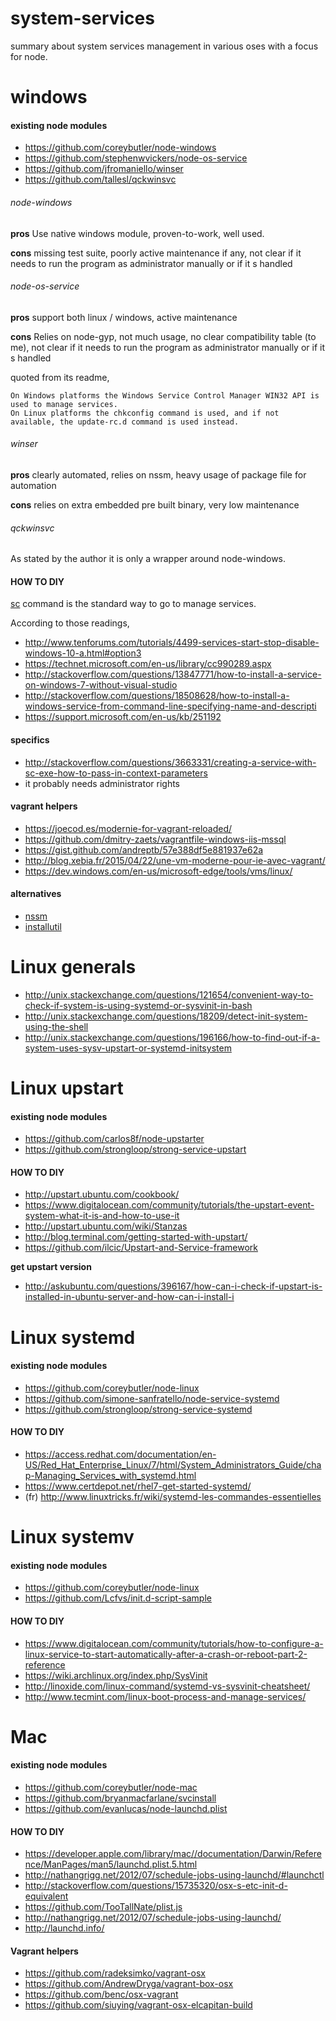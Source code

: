 # system-services
summary about system services management in various oses with a focus for node.

# windows

#### existing node modules
- https://github.com/coreybutler/node-windows
- https://github.com/stephenwvickers/node-os-service
- https://github.com/jfromaniello/winser
- https://github.com/tallesl/qckwinsvc

###### node-windows

__pros__ Use native windows module, proven-to-work, well used.

__cons__ missing test suite, poorly active maintenance if any, not clear if it needs to run the program as administrator manually or if it s handled

###### node-os-service

__pros__ support both linux / windows, active maintenance

__cons__ Relies on node-gyp, not much usage, no clear compatibility table (to me), not clear if it needs to run the program as administrator manually or if it s handled

quoted from its readme,
```
On Windows platforms the Windows Service Control Manager WIN32 API is used to manage services.
On Linux platforms the chkconfig command is used, and if not available, the update-rc.d command is used instead.
```

###### winser

__pros__ clearly automated, relies on nssm, heavy usage of package file for automation

__cons__ relies on extra embedded pre built binary, very low maintenance

###### qckwinsvc

As stated by the author it is only a wrapper around node-windows.

#### HOW TO DIY

[sc](https://technet.microsoft.com/en-us/library/bb490995.aspx) command is the standard way to go to manage services.

According to those readings,
- http://www.tenforums.com/tutorials/4499-services-start-stop-disable-windows-10-a.html#option3
- https://technet.microsoft.com/en-us/library/cc990289.aspx
- http://stackoverflow.com/questions/13847771/how-to-install-a-service-on-windows-7-without-visual-studio
- http://stackoverflow.com/questions/18508628/how-to-install-a-windows-service-from-command-line-specifying-name-and-descripti
- https://support.microsoft.com/en-us/kb/251192

#### specifics

- http://stackoverflow.com/questions/3663331/creating-a-service-with-sc-exe-how-to-pass-in-context-parameters
- it probably needs administrator rights

#### vagrant helpers
- https://joecod.es/modernie-for-vagrant-reloaded/
- https://github.com/dmitry-zaets/vagrantfile-windows-iis-mssql
- https://gist.github.com/andreptb/57e388df5e881937e62a
- http://blog.xebia.fr/2015/04/22/une-vm-moderne-pour-ie-avec-vagrant/
- https://dev.windows.com/en-us/microsoft-edge/tools/vms/linux/

#### alternatives

- [nssm](https://nssm.cc/)
- [installutil](https://msdn.microsoft.com/en-us/library/sd8zc8ha%28v=vs.110%29.aspx)

# Linux generals

- http://unix.stackexchange.com/questions/121654/convenient-way-to-check-if-system-is-using-systemd-or-sysvinit-in-bash
- http://unix.stackexchange.com/questions/18209/detect-init-system-using-the-shell
- http://unix.stackexchange.com/questions/196166/how-to-find-out-if-a-system-uses-sysv-upstart-or-systemd-initsystem

# Linux upstart

#### existing node modules
- https://github.com/carlos8f/node-upstarter
- https://github.com/strongloop/strong-service-upstart

#### HOW TO DIY
- http://upstart.ubuntu.com/cookbook/
- https://www.digitalocean.com/community/tutorials/the-upstart-event-system-what-it-is-and-how-to-use-it
- http://upstart.ubuntu.com/wiki/Stanzas
- http://blog.terminal.com/getting-started-with-upstart/
- https://github.com/ilcic/Upstart-and-Service-framework

__get upstart version__
- http://askubuntu.com/questions/396167/how-can-i-check-if-upstart-is-installed-in-ubuntu-server-and-how-can-i-install-i

# Linux systemd

#### existing node modules
- https://github.com/coreybutler/node-linux
- https://github.com/simone-sanfratello/node-service-systemd
- https://github.com/strongloop/strong-service-systemd

#### HOW TO DIY
- https://access.redhat.com/documentation/en-US/Red_Hat_Enterprise_Linux/7/html/System_Administrators_Guide/chap-Managing_Services_with_systemd.html
- https://www.certdepot.net/rhel7-get-started-systemd/
- (fr) http://www.linuxtricks.fr/wiki/systemd-les-commandes-essentielles

# Linux systemv

#### existing node modules
- https://github.com/coreybutler/node-linux
- https://github.com/Lcfvs/init.d-script-sample

#### HOW TO DIY
- https://www.digitalocean.com/community/tutorials/how-to-configure-a-linux-service-to-start-automatically-after-a-crash-or-reboot-part-2-reference
- https://wiki.archlinux.org/index.php/SysVinit
- http://linoxide.com/linux-command/systemd-vs-sysvinit-cheatsheet/
- http://www.tecmint.com/linux-boot-process-and-manage-services/

# Mac

#### existing node modules
- https://github.com/coreybutler/node-mac
- https://github.com/bryanmacfarlane/svcinstall
- https://github.com/evanlucas/node-launchd.plist

#### HOW TO DIY
- https://developer.apple.com/library/mac//documentation/Darwin/Reference/ManPages/man5/launchd.plist.5.html
- http://nathangrigg.net/2012/07/schedule-jobs-using-launchd/#launchctl
- http://stackoverflow.com/questions/15735320/osx-s-etc-init-d-equivalent
- https://github.com/TooTallNate/plist.js
- http://nathangrigg.net/2012/07/schedule-jobs-using-launchd/
- http://launchd.info/

#### Vagrant helpers
- https://github.com/radeksimko/vagrant-osx
- https://github.com/AndrewDryga/vagrant-box-osx
- https://github.com/benc/osx-vagrant
- https://github.com/siuying/vagrant-osx-elcapitan-build
